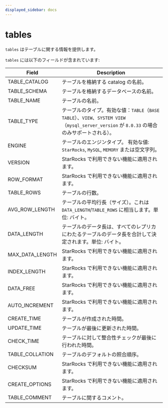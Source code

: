 ```yaml
---
displayed_sidebar: docs
---
```


# tables

`tables` はテーブルに関する情報を提供します。

`tables` には以下のフィールドが含まれています:

| **Field**       | **Description**                                              |
| --------------- | ------------------------------------------------------------ |
| TABLE_CATALOG   | テーブルを格納する catalog の名前。                          |
| TABLE_SCHEMA    | テーブルを格納するデータベースの名前。                       |
| TABLE_NAME      | テーブルの名前。                                             |
| TABLE_TYPE      | テーブルのタイプ。有効な値：`TABLE`（`BASE TABLE`）、`VIEW`、`SYSTEM VIEW`（`mysql_server_version` が `8.0.33` の場合のみサポートされる）。             |
| ENGINE          | テーブルのエンジンタイプ。 有効な値: `StarRocks`, `MySQL`, `MEMORY` または空文字列。 |
| VERSION         | StarRocks で利用できない機能に適用されます。                 |
| ROW_FORMAT      | StarRocks で利用できない機能に適用されます。                 |
| TABLE_ROWS      | テーブルの行数。                                             |
| AVG_ROW_LENGTH  | テーブルの平均行長（サイズ）。これは `DATA_LENGTH`/`TABLE_ROWS` に相当します。単位: バイト。 |
| DATA_LENGTH     | テーブルのデータ長は、すべてのレプリカにわたるテーブルのデータ長を合計して決定されます。単位: バイト。 |
| MAX_DATA_LENGTH | StarRocks で利用できない機能に適用されます。                 |
| INDEX_LENGTH    | StarRocks で利用できない機能に適用されます。                 |
| DATA_FREE       | StarRocks で利用できない機能に適用されます。                 |
| AUTO_INCREMENT  | StarRocks で利用できない機能に適用されます。                 |
| CREATE_TIME     | テーブルが作成された時間。                                   |
| UPDATE_TIME     | テーブルが最後に更新された時間。                             |
| CHECK_TIME      | テーブルに対して整合性チェックが最後に行われた時間。         |
| TABLE_COLLATION | テーブルのデフォルトの照合順序。                             |
| CHECKSUM        | StarRocks で利用できない機能に適用されます。                 |
| CREATE_OPTIONS  | StarRocks で利用できない機能に適用されます。                 |
| TABLE_COMMENT   | テーブルに関するコメント。                                   |